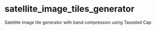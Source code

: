 # satellite_image_tiles_generator
Satellite image tile generator with band compression using Tasseled Cap
